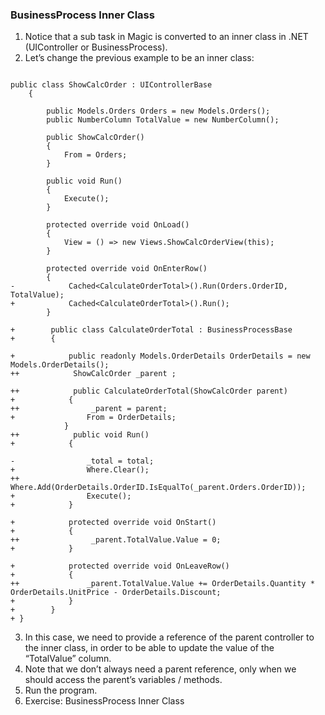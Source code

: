 ﻿### BusinessProcess Inner Class
1.	Notice that a sub task in Magic is converted to an inner class in .NET (UIController or BusinessProcess).
2.	Let’s change the previous example to be an inner class:

```csdiff

public class ShowCalcOrder : UIControllerBase
    {

        public Models.Orders Orders = new Models.Orders();
        public NumberColumn TotalValue = new NumberColumn();

        public ShowCalcOrder()
        {
            From = Orders;
        }

        public void Run()
        {
            Execute();
        }

        protected override void OnLoad()
        {
            View = () => new Views.ShowCalcOrderView(this);
        }

        protected override void OnEnterRow()
        {
-            Cached<CalculateOrderTotal>().Run(Orders.OrderID, TotalValue);
+            Cached<CalculateOrderTotal>().Run();
        }

+        public class CalculateOrderTotal : BusinessProcessBase
+        {

+            public readonly Models.OrderDetails OrderDetails = new Models.OrderDetails();
++            ShowCalcOrder _parent ;

++            public CalculateOrderTotal(ShowCalcOrder parent)
+            {
++                _parent = parent;
+                From = OrderDetails;
            }
++            public void Run()
+            {

-                _total = total;
+                Where.Clear();
++                Where.Add(OrderDetails.OrderID.IsEqualTo(_parent.Orders.OrderID));
+                Execute();
+            }

+            protected override void OnStart()
+            {
++                _parent.TotalValue.Value = 0;
+            }

+            protected override void OnLeaveRow()
+            {
++               _parent.TotalValue.Value += OrderDetails.Quantity * OrderDetails.UnitPrice - OrderDetails.Discount;
+            }
+        }
+ }

```
3.	In this case, we need to provide a reference of the parent controller to the inner class, in order to be able to update the value of the “TotalValue” column.
4.	Note that we don’t always need a parent reference, only when we should access the parent’s variables / methods.
5.	Run the program.
6.	Exercise: BusinessProcess Inner Class

